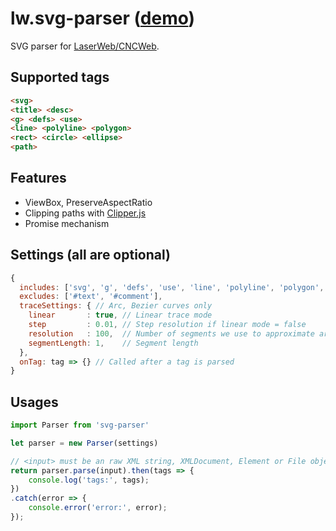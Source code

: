 # lw.svg-parser ([demo](https://lautr3k.github.io/lw.svg-parser/dist/example/))
SVG parser for [LaserWeb/CNCWeb](https://github.com/LaserWeb/LaserWeb4).

## Supported tags
```html
<svg>
<title> <desc>
<g> <defs> <use>
<line> <polyline> <polygon>
<rect> <circle> <ellipse>
<path>
```

## Features
- ViewBox, PreserveAspectRatio
- Clipping paths with [Clipper.js](https://sourceforge.net/projects/jsclipper/)
- Promise mechanism

## Settings (all are optional)
```javascript
{
  includes: ['svg', 'g', 'defs', 'use', 'line', 'polyline', 'polygon', 'rect', 'circle', 'ellipse', 'path', 'title', 'desc'],
  excludes: ['#text', '#comment'],
  traceSettings: { // Arc, Bezier curves only
    linear       : true, // Linear trace mode
    step         : 0.01, // Step resolution if linear mode = false
    resolution   : 100,  // Number of segments we use to approximate arc length
    segmentLength: 1,    // Segment length
  },
  onTag: tag => {} // Called after a tag is parsed
}
```

## Usages
```javascript
import Parser from 'svg-parser'

let parser = new Parser(settings)

// <input> must be an raw XML string, XMLDocument, Element or File object
return parser.parse(input).then(tags => {
    console.log('tags:', tags);
})
.catch(error => {
    console.error('error:', error);
});
```
